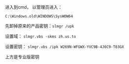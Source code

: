 

进入到cmd， 以管理员进入：

`C:\Windows.old\WINDOWS\SysWOW64`



先卸掉原来的产品密钥：`slmgr /upk`



设置域： `slmgr.vbs -skms zh.us.to`



设置密钥： `slmgr.vbs /ipk W269N-WFGWX-YVC9B-4J6C9-T83GX`



上方是专业版密钥